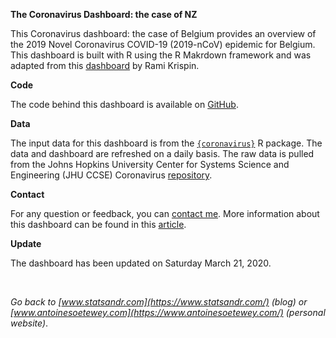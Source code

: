 
<!-- README.md is generated from README.Rmd. Please edit that file -->

**The Coronavirus Dashboard: the case of NZ**

This Coronavirus dashboard: the case of Belgium provides an overview of
the 2019 Novel Coronavirus COVID-19 (2019-nCoV) epidemic for Belgium.
This dashboard is built with R using the R Makrdown framework and was
adapted from this
[dashboard](https://ramikrispin.github.io/coronavirus_dashboard/) by
Rami Krispin.

**Code**

The code behind this dashboard is available on
[GitHub](https://github.com/AntoineSoetewey/coronavirus_dashboard).

**Data**

The input data for this dashboard is from the
[`{coronavirus}`](https://github.com/RamiKrispin/coronavirus) R package.
The data and dashboard are refreshed on a daily basis. The raw data is
pulled from the Johns Hopkins University Center for Systems Science and
Engineering (JHU CCSE) Coronavirus
[repository](https://github.com/RamiKrispin/coronavirus-csv).

**Contact**

For any question or feedback, you can [contact
me](https://www.statsandr.com/contact/). More information about this
dashboard can be found in this
[article](https://www.statsandr.com/blog/).

**Update**

The dashboard has been updated on Saturday March 21, 2020.

<br>

*Go back to [www.statsandr.com](https://www.statsandr.com/) (blog) or
[www.antoinesoetewey.com](https://www.antoinesoetewey.com/) (personal
website)*.

